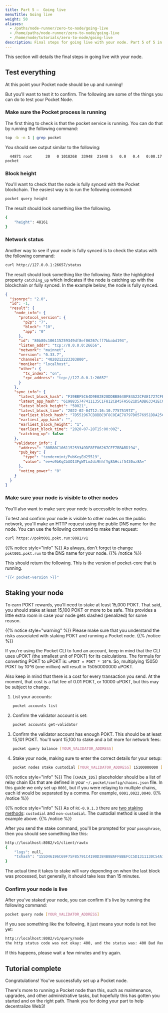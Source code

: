 ```yaml
---
title: Part 5 –  Going live
menuTitle: Going live
weight: 50
aliases:
  - /paths/node-runner/zero-to-node/going-live
  - /home/paths/node-runner/zero-to-node/going-live
  - /home/node/tutorials/zero-to-node/going-live
description: Final steps for going live with your node. Part 5 of 5 in the Zero To Node tutorial.
---
```



This section will details the final steps in going live with your node.


## Test everything

At this point your Pocket node should be up and running!

But you'll want to test it to confirm. The following are some of the things you can do to test your Pocket Node.

### Make sure the Pocket process is running

The first thing to check is that the pocket service is running. You can do that by running the following command:

```bash
top -b -n 1 | grep pocket
```

You should see output similar to the following:

```
  44871 root      20   0 1018268  33948  21448 S   0.0   0.4   0:00.17 pocket
```

### Block height

You'll want to check that the node is fully synced with the Pocket blockchain. The easiest way is to run the following command:


```bash
pocket query height
```

The result should look something like the following.

```bash
{
    "height": 48161
}
```

### Network status

Another way to see if your node is fully synced is to check the status with the following command:

```bash
curl http://127.0.0.1:26657/status
```

The result should look something like the following. Note the highlighted property `catching_up` which indicates if the node is catching up with the blockchain or fully synced. In the example below, the node is fully synced.

```json
{
  "jsonrpc": "2.0",
  "id": -1,
  "result": {
    "node_info": {
      "protocol_version": {
        "p2p": "7",
        "block": "10",
        "app": "0"
      },
      "id": "80b80c106115259349df8ef06267cff7bbabd194",
      "listen_addr": "tcp://0.0.0.0:26656",
      "network": "mainnet",
      "version": "0.33.7",
      "channels": "4020212223303800",
      "moniker": "localhost",
      "other": {
        "tx_index": "on",
        "rpc_address": "tcp://127.0.0.1:26657"
      }
    },
    "sync_info": {
      "latest_block_hash": "F39BBF5C64D9E02E28DDBB8640F84A22CFAE1727CFBC72537982EF5914E4BB25",
      "latest_app_hash": "6198835747411135C1F812CB45FA5621D5ADB63342EC0678C20879D7D39F03B5",
      "latest_block_height": "50021",
      "latest_block_time": "2022-02-04T12:16:10.77575197Z",
      "earliest_block_hash": "7D551967CB8BBC9F8C0EAE78797D0576951DDA25CE63DF1801C020478C0B02F8",
      "earliest_app_hash": "",
      "earliest_block_height": "1",
      "earliest_block_time": "2020-07-28T15:00:00Z",
      "catching_up": false
    },
    "validator_info": {
      "address": "80B80C106115259349DF8EF06267CFF7BBABD194",
      "pub_key": {
        "type": "tendermint/PubKeyEd25519",
        "value": "ee+o9bKqCbAO13FgWTLmJdi9hhfYg8AHsif5430uz8A="
      },
      "voting_power": "0"
    }
  }
}
```

### Make sure your node is visible to other nodes

You'll also want to make sure your node is accessible to other nodes.

To test and confirm your node is visible to other nodes on the public network, you'll make an HTTP request using the public DNS name for the node. You can use the following command to make that request:

```bash
curl https://pokt001.pokt.run:8081/v1
```

{{% notice style="info" %}}
As always, don't forget to change `pokt001.pokt.run` to the DNS name for your node.
{{% /notice %}}

This should return the following. This is the version of pocket-core that is running.

```bash
"{{< pocket-version >}}"
```


## Staking your node

To earn POKT rewards, you'll need to stake at least 15,000 POKT. That said, you should stake at least 15,100 POKT or more to be safe. This provides a little extra room in case your node gets slashed (penalized) for some reason.

{{% notice style="warning" %}}
Please make sure that you understand the risks associated with staking POKT and running a Pocket node.
{{% /notice %}}

If you're using the Pocket CLI to fund an account, keep in mind that the CLI uses uPOKT (the smallest unit of POKT) for its calculations. The formula for converting POKT to uPOKT is: `uPOKT = POKT * 10^6`. So, multiplying 15050 POKT by 10^6 (one million) will result in 15050000000 uPOKT.

Also keep in mind that there is a cost for every transaction you send. At the moment, that cost is a flat fee of 0.01 POKT, or 10000 uPOKT, but this may be subject to change.

1. List your accounts:
   ```bash
   pocket accounts list
   ```
2. Confirm the validator account is set:
    ```bash
    pocket accounts get-validator
    ```
3. Confirm the validator account has enough POKT. This should be at least 15,101 POKT. You'll want 15,100 to stake and a bit more for network fees:
    ```bash
    pocket query balance [YOUR_VALIDATOR_ADDRESS]
    ```
4. Stake your node, making sure to enter the correct details for your setup:
    ```bash
    pocket nodes stake custodial [YOUR_VALIDATOR_ADDRESS] 15100000000 [CHAIN_IDS] https://[HOSTNAME]:443 mainnet 10000 false
    ```

{{% notice style="info" %}}
The `[CHAIN_IDS]` placeholder should be a list of relay chain IDs that are defined in your `~/.pocket/config/chains.json` file. In this guide we only set up `0001`, but if you were relaying to multiple chains, each id would be separated by a comma. For example, `0001,0022,0040`.
{{% /notice %}}

{{% notice style="info" %}}
As of `RC-0.9.1.3` there are [two staking methods](/node/staking): `custodial` and `non-custodial`. The custodial method is used in the example above.
{{% /notice %}}

After you send the stake command, you'll be prompted for your `passphrase`, then you should see something like this:

```bash
http://localhost:8082/v1/client/rawtx
{
    "logs": null,
    "txhash": "155D46196C69F75F85791C4190D384B8BAFFBBEFCC5D1311130C54A1C54435A7"
}
```

The actual time it takes to stake will vary depending on when the last block was processed, but generally, it should take less than 15 minutes.

### Confirm your node is live

After you've staked your node, you can confirm it's live by running the following command:

```bash
pocket query node [YOUR_VALIDATOR_ADDRESS]
```

If you see something like the following, it just means your node is not live yet:

```bash
http://localhost:8082/v1/query/node
the http status code was not okay: 400, and the status was: 400 Bad Request, with a response of {"code":400,"message":"validator not found for 07f5084ab5f5246d747fd1154d5d4387ee5a7111"}
```

If this happens, please wait a few minutes and try again.


## Tutorial complete

Congratulations! You've successfully set up a Pocket node.

There's more to running a Pocket node than this, such as maintenance, upgrades, and other administrative tasks, but hopefully this has gotten you started and on the right path. Thank you for doing your part to help decentralize Web3!
